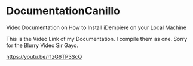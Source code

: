 # DocumentationCanillo
Video Documentation on How to Install iDempiere on your Local Machine

This is the Video Link of my Documentation. I compile them as one. Sorry for the Blurry Video Sir Gayo. 

https://youtu.be/r1zG6TP3ScQ

